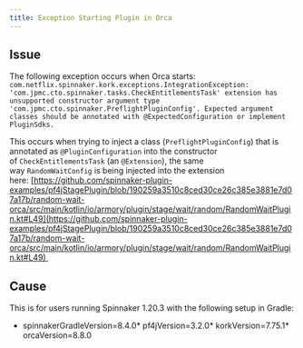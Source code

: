 ```yaml
---
title: Exception Starting Plugin in Orca
---
```


## Issue
The following exception occurs when Orca starts:
```com.netflix.spinnaker.kork.exceptions.IntegrationException: 'com.jpmc.cto.spinnaker.tasks.CheckEntitlementsTask' extension has unsupported constructor argument type 'com.jpmc.cto.spinnaker.PreflightPluginConfig'. Expected argument classes should be annotated with @ExpectedConfiguration or implement PluginSdks.```

This occurs when trying to inject a class (```PreflightPluginConfig```) that is annotated as ```@PluginConfiguration``` into the constructor of ```CheckEntitlementsTask``` (an ```@Extension```), the same way ```RandomWaitConfig``` is being injected into the extension here: [https://github.com/spinnaker-plugin-examples/pf4jStagePlugin/blob/190259a3510c8ced30ce26c385e3881e7d07a17b/random-wait-orca/src/main/kotlin/io/armory/plugin/stage/wait/random/RandomWaitPlugin.kt#L49](https://github.com/spinnaker-plugin-examples/pf4jStagePlugin/blob/190259a3510c8ced30ce26c385e3881e7d07a17b/random-wait-orca/src/main/kotlin/io/armory/plugin/stage/wait/random/RandomWaitPlugin.kt#L49) 

## Cause
This is for users running Spinnaker 1.20.3 with the following setup in Gradle:
* spinnakerGradleVersion=8.4.0* pf4jVersion=3.2.0* korkVersion=7.75.1* orcaVersion=8.8.0

